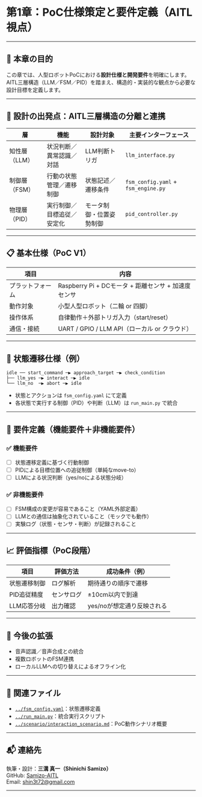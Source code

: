 # 第1章：PoC仕様策定と要件定義（AITL視点）

---

## 🎯 本章の目的

この章では、人型ロボットPoCにおける**設計仕様と開発要件**を明確にします。  
AITL三層構造（LLM／FSM／PID）を踏まえ、構造的・実装的な観点から必要な設計目標を定義します。

---

## 🧠 設計の出発点：AITL三層構造の分離と連携

| 層 | 機能 | 設計対象 | 主要インターフェース |
|----|------|----------|----------------------|
| 知性層（LLM） | 状況判断／異常認識／対話 | LLM判断トリガ | `llm_interface.py` |
| 制御層（FSM） | 行動の状態管理／遷移制御 | 状態記述／遷移条件 | `fsm_config.yaml` + `fsm_engine.py` |
| 物理層（PID） | 実行制御／目標追従／安定化 | モータ制御・位置姿勢制御 | `pid_controller.py` |

---

## 📋 基本仕様（PoC V1）

| 項目 | 内容 |
|------|------|
| プラットフォーム | Raspberry Pi + DCモータ + 距離センサ + 加速度センサ |
| 動作対象 | 小型人型ロボット（二輪 or 四脚） |
| 操作体系 | 自律動作＋外部トリガ入力（start/reset） |
| 通信・接続 | UART / GPIO / LLM API（ローカル or クラウド） |

---

## 🔁 状態遷移仕様（例）
```
idle ── start_command ─▶ approach_target ─▶ check_condition
├── llm_yes ─▶ interact ─▶ idle
└── llm_no  ─▶ abort ─▶ idle
```
- 状態とアクションは `fsm_config.yaml` にて定義
- 各状態で実行する制御（PID）や判断（LLM）は `run_main.py` で統合

---

## 🔧 要件定義（機能要件＋非機能要件）

### ✅ 機能要件

- [ ] 状態遷移定義に基づく行動制御
- [ ] PIDによる目標位置への追従制御（単純なmove-to）
- [ ] LLMによる状況判断（yes/noによる状態分岐）

### ✅ 非機能要件

- [ ] FSM構成の変更が容易であること（YAML外部定義）
- [ ] LLMとの通信は抽象化されていること（モックでも動作）
- [ ] 実験ログ（状態・センサ・判断）が記録されること

---

## 📈 評価指標（PoC段階）

| 項目 | 評価方法 | 成功条件（例） |
|------|----------|----------------|
| 状態遷移制御 | ログ解析 | 期待通りの順序で遷移 |
| PID追従精度 | センサログ | ±10cm以内で到達 |
| LLM応答分岐 | 出力確認 | yes/noが想定通り反映される |

---

## 📌 今後の拡張

- 音声認識／音声合成との統合
- 複数ロボットのFSM連携
- ローカルLLMへの切り替えによるオフライン化

---

## 🔗 関連ファイル

- [`../fsm_config.yaml`](../fsm_config.yaml)：状態遷移定義
- [`../run_main.py`](../run_main.py)：統合実行スクリプト
- [`../scenario/interaction_scenario.md`](../scenario/interaction_scenario.md)：PoC動作シナリオ概要

---

## 📬 連絡先

執筆・設計：**三溝 真一（Shinichi Samizo）**  
GitHub: [Samizo-AITL](https://github.com/Samizo-AITL)  
Email: shin3t72@gmail.com

---
